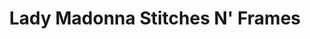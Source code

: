 ---
title: "Lady Madonna Stitches N' Frames"
url: /manila/lady-madonna-stitches-n-frames/
shop: craft
---